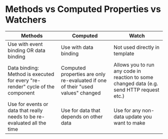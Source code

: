 # Methods vs Computed Properties vs Watchers

| Methods      | Computed   | Watch      |
|--------------|-----------|------------|
| Use with event binding OR data binding | Use with data binding | Not used directly in template |
| Data binding: Method is executed for every "re-render" cycle of the component | Computed properties are only re-evaluated if one of their "used values" changed | Allows you to run any code in reaction to some changed data (e.g. send HTTP request etc.) |
| Use for events or data that really needs to be re-evaluated all the time | Use for data that depends on other data | Use for any non-data update you want to make |
